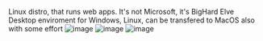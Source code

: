 Linux distro, that runs web apps.
It's not Microsoft, it's BigHard 
Elve Desktop enviroment for Windows, Linux, can be transfered to MacOS also with some effort
![image](https://github.com/user-attachments/assets/09bc74ed-b4af-4cf3-abcd-929e6b852991)
![image](https://github.com/user-attachments/assets/3bc31cf6-aebb-4436-823f-96613807c1bf)
![image](https://github.com/user-attachments/assets/8f30f32a-460a-41b7-9875-ef83c41192f9)
